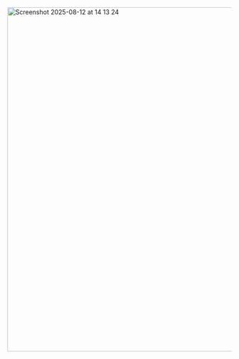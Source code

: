 <img width="1376" height="773" alt="Screenshot 2025-08-12 at 14 13 24" src="https://github.com/user-attachments/assets/1edc4973-b238-4604-8f47-18e231b208a5" />
